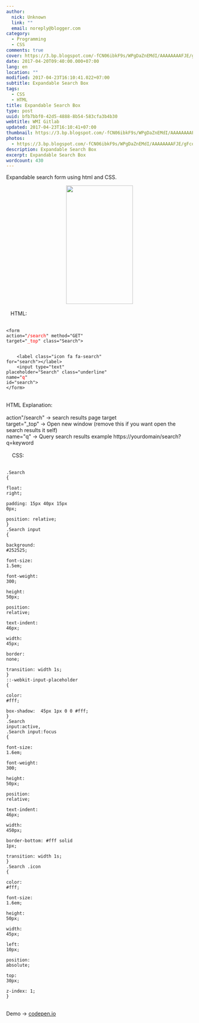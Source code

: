 ```yaml
---
author:
  nick: Unknown
  link: ""
  email: noreply@blogger.com
category:
  - Programming
  - CSS
comments: true
cover: https://3.bp.blogspot.com/-fCN06ibkF9s/WPgDaZnEMdI/AAAAAAAAFJE/gFcoSLZVZeQ2rpoUkl-KFH5E9004wBHmgCLcB/s320/Screenshot_2017-04-20-07-39-35.jpg
date: 2017-04-20T09:40:00.000+07:00
lang: en
location: ""
modified: 2017-04-23T16:10:41.022+07:00
subtitle: Expandable Search Box
tags:
  - CSS
  - HTML
title: Expandable Search Box
type: post
uuid: bfb7bbf0-42d5-4888-8b54-583cfa3b4b30
webtitle: WMI Gitlab
updated: 2017-04-23T16:10:41+07:00
thumbnail: https://3.bp.blogspot.com/-fCN06ibkF9s/WPgDaZnEMdI/AAAAAAAAFJE/gFcoSLZVZeQ2rpoUkl-KFH5E9004wBHmgCLcB/s320/Screenshot_2017-04-20-07-39-35.jpg
photos:
  - https://3.bp.blogspot.com/-fCN06ibkF9s/WPgDaZnEMdI/AAAAAAAAFJE/gFcoSLZVZeQ2rpoUkl-KFH5E9004wBHmgCLcB/s320/Screenshot_2017-04-20-07-39-35.jpg
description: Expandable Search Box
excerpt: Expandable Search Box
wordcount: 430
---
```


Expandable search form using html and CSS.<br><div><div class="separator" style="clear: both; text-align: center;"><a href="https://3.bp.blogspot.com/-fCN06ibkF9s/WPgDaZnEMdI/AAAAAAAAFJE/gFcoSLZVZeQ2rpoUkl-KFH5E9004wBHmgCLcB/s1600/Screenshot_2017-04-20-07-39-35.jpg" imageanchor="1" style="margin-left: 1em; margin-right: 1em;" rel="noopener noreferer nofollow"><img border="0" height="320" src="https://3.bp.blogspot.com/-fCN06ibkF9s/WPgDaZnEMdI/AAAAAAAAFJE/gFcoSLZVZeQ2rpoUkl-KFH5E9004wBHmgCLcB/s320/Screenshot_2017-04-20-07-39-35.jpg" width="180"></a></div><br></div><div>&nbsp; &nbsp;HTML:<br><br><pre><code class="highlight">&lt;form action="<span style="color: red;">/search</span>" method="GET" target="<span style="color: red;">_top</span>" class="Search"&gt;<br>&nbsp; <br>&nbsp; &nbsp; &lt;label class="icon fa fa-search" for="search"&gt;&lt;/label&gt;<br>&nbsp; &nbsp; &lt;input type="text" placeholder="Search" class="underline" name="<span style="color: red;">q</span>" id="search"&gt;<br>&lt;/form&gt;</code></pre><br>HTML Explanation:<br><br>action"/search" -&gt; search results page target<br>target="_top" -&gt; Open new window (remove this if you want open the search results it self)<br>name="q" -&gt; Query search results example https://yourdomain/search?q=keyword<br><br>&nbsp; &nbsp; CSS:<br><br><pre><code class="highlight">.Search {<br><span class="Apple-tab-span" style="white-space: pre;"> </span>float: right;<br><span class="Apple-tab-span" style="white-space: pre;"> </span>padding: 15px 40px 15px 0px;<br><span class="Apple-tab-span" style="white-space: pre;"> </span>position: relative;<br>}<br>.Search input {<br><span class="Apple-tab-span" style="white-space: pre;"> </span>background: #252525;<br><span class="Apple-tab-span" style="white-space: pre;"> </span>font-size: 1.5em;<br><span class="Apple-tab-span" style="white-space: pre;"> </span>font-weight: 300;<br><span class="Apple-tab-span" style="white-space: pre;"> </span>height: 50px;<br><span class="Apple-tab-span" style="white-space: pre;"> </span>position: relative;<br><span class="Apple-tab-span" style="white-space: pre;"> </span>text-indent: 46px;<br><span class="Apple-tab-span" style="white-space: pre;"> </span>width: 45px;<br><span class="Apple-tab-span" style="white-space: pre;"> </span>border: none;<br><span class="Apple-tab-span" style="white-space: pre;"> </span>transition: width 1s;<br>}<br>::-webkit-input-placeholder {<br><span class="Apple-tab-span" style="white-space: pre;"> </span>color: #fff;<br><span class="Apple-tab-span" style="white-space: pre;"> </span>box-shadow: &nbsp;45px 1px 0 0 #fff;<br>}<br>.Search input:active,<br>.Search input:focus {<br><span class="Apple-tab-span" style="white-space: pre;"> </span>font-size: 1.6em;<br><span class="Apple-tab-span" style="white-space: pre;"> </span>font-weight: 300;<br><span class="Apple-tab-span" style="white-space: pre;"> </span>height: 50px;<br><span class="Apple-tab-span" style="white-space: pre;"> </span>position: relative;<br><span class="Apple-tab-span" style="white-space: pre;"> </span>text-indent: 46px;<br><span class="Apple-tab-span" style="white-space: pre;"> </span>width: 450px;<br><span class="Apple-tab-span" style="white-space: pre;"> </span>border-bottom: #fff solid 1px;<br><span class="Apple-tab-span" style="white-space: pre;"> </span>transition: width 1s;<br>}<br>.Search .icon {<br><span class="Apple-tab-span" style="white-space: pre;"> </span>color: #fff;<br><span class="Apple-tab-span" style="white-space: pre;"> </span>font-size: 1.6em;<br><span class="Apple-tab-span" style="white-space: pre;"> </span>height: 50px;<br><span class="Apple-tab-span" style="white-space: pre;"> </span>width: 45px;<br><span class="Apple-tab-span" style="white-space: pre;"> </span>left: 10px;<br><span class="Apple-tab-span" style="white-space: pre;"> </span>position: absolute;<br><span class="Apple-tab-span" style="white-space: pre;"> </span>top: 30px;<br><span class="Apple-tab-span" style="white-space: pre;"> </span>z-index: 1;<br>}</code></pre><br>Demo -&gt;&nbsp;<a href="http://codepen.io/dimaslanjaka/full/WjrazP/" rel="noopener noreferer nofollow" target="_blank">codepen.io</a></div>